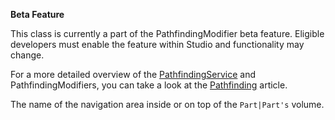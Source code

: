 **Beta Feature**  

This class is currently a part of the PathfindingModifier beta feature. Eligible developers must enable the feature within Studio and functionality may change.

For a more detailed overview of the [PathfindingService](https://developer.roblox.com/en-us/api-reference/class/PathfindingService) and PathfindingModifiers, you can take a look at the [Pathfinding](https://developer.roblox.com/articles/Pathfinding) article.

The name of the navigation area inside or on top of the `Part|Part's` volume.